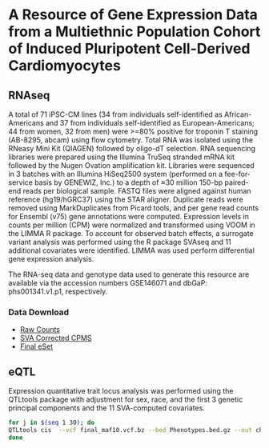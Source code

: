 # A Resource of Gene Expression Data from a Multiethnic Population Cohort of Induced Pluripotent Cell-Derived Cardiomyocytes

## RNAseq
	

A total of 71 iPSC-CM lines (34 from individuals self-identified as African-Americans and 37 from individuals self-identified as European-Americans; 44 from women, 32 from men) were >=80% positive for troponin T staining (AB-8295, abcam) using flow cytometry. Total RNA was isolated using the RNeasy Mini Kit (QIAGEN) followed by oligo-dT selection. RNA sequencing libraries were prepared using the Illumina TruSeq stranded mRNA kit followed by the Nugen Ovation amplification kit. Libraries were sequenced in 3 batches with an Illumina HiSeq2500 system (performed on a fee-for-service basis by GENEWIZ, Inc.) to a depth of ≈30 million 150-bp paired-end reads per biological sample. FASTQ files were aligned against human reference (hg19/hGRC37) using the STAR aligner. Duplicate reads were removed using MarkDuplicates from Picard tools, and per gene read counts for Ensembl (v75) gene annotations were computed. Expression levels in counts per million (CPM) were normalized and transformed using VOOM in the LIMMA R package. To account for observed batch effects, a surrogate variant analysis was performed using the R package SVAseq and 11 additional covariates were identified. LIMMA was used perform differential gene expression analysis. 

The RNA-seq data and genotype data used to generate this resource are available via the accession numbers GSE146071 and dbGaP: phs001341.v1.p1, respectively.

### Data Download


* [Raw Counts](https://www.dropbox.com/s/okwxf6fxudz5jf2/subread_counts.Rdata?dl=0)
* [SVA Corrected CPMS](https://www.dropbox.com/s/ukg0pmntobs42ge/SVA_corrected_IPCS_CM.RData?dl=0)
* [Final eSet](https://www.dropbox.com/s/06wt0rxx0amypxn/IPSC_CM_final.RData?dl=0)



## eQTL

Expression quantitative trait locus analysis was performed using the QTLtools package with adjustment for sex, race, and the first 3 genetic principal components and the 11 SVA-computed covariates.

```bash
for j in $(seq 1 30); do
QTLtools cis  --vcf final_maf10.vcf.bz --bed Phenotypes.bed.gz --out chunk_$j --cov $BASE/covars.txt --perm 1000 --chunk $j 30
done
```
